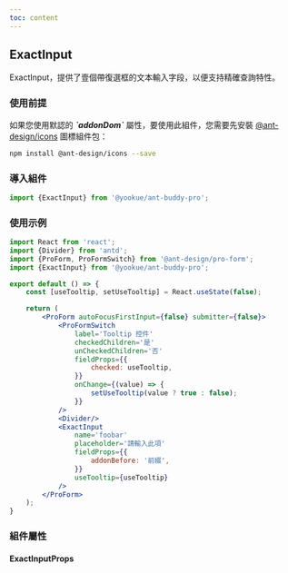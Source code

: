 ```yaml
---
toc: content
---
```


## ExactInput

ExactInput，提供了壹個帶復選框的文本輸入字段，以便支持精確查詢特性。

### 使用前提

<Alert type='info'>
  如果您使用默認的 <b><i>`addonDom`</i></b> 屬性，要使用此組件，您需要先安裝 <a href='https://github.com/ant-design/ant-design-icons' target='_blank'>@ant-design/icons</a> 圖標組件包：
</Alert>

```bash
npm install @ant-design/icons --save
```

### 導入組件

```jsx | pure
import {ExactInput} from '@yookue/ant-buddy-pro';
```

### 使用示例

```jsx
import React from 'react';
import {Divider} from 'antd';
import {ProForm, ProFormSwitch} from '@ant-design/pro-form';
import {ExactInput} from '@yookue/ant-buddy-pro';

export default () => {
    const [useTooltip, setUseTooltip] = React.useState(false);

    return (
        <ProForm autoFocusFirstInput={false} submitter={false}>
            <ProFormSwitch
                label='Tooltip 控件'
                checkedChildren='是'
                unCheckedChildren='否'
                fieldProps={{
                    checked: useTooltip,
                }}
                onChange={(value) => {
                    setUseTooltip(value ? true : false);
                }}
            />
            <Divider/>
            <ExactInput
                name='foobar'
                placeholder='請輸入此項'
                fieldProps={{
                    addonBefore: '前綴',
                }}
                useTooltip={useTooltip}
            />
        </ProForm>
    );
}
```

### 組件屬性

#### ExactInputProps

<API src="@/form/ExactInput/index.tsx" hideTitle></API>
